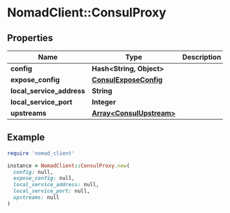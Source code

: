 # NomadClient::ConsulProxy

## Properties

| Name | Type | Description | Notes |
| ---- | ---- | ----------- | ----- |
| **config** | **Hash&lt;String, Object&gt;** |  | [optional] |
| **expose_config** | [**ConsulExposeConfig**](ConsulExposeConfig.md) |  | [optional] |
| **local_service_address** | **String** |  | [optional] |
| **local_service_port** | **Integer** |  | [optional] |
| **upstreams** | [**Array&lt;ConsulUpstream&gt;**](ConsulUpstream.md) |  | [optional] |

## Example

```ruby
require 'nomad_client'

instance = NomadClient::ConsulProxy.new(
  config: null,
  expose_config: null,
  local_service_address: null,
  local_service_port: null,
  upstreams: null
)
```


